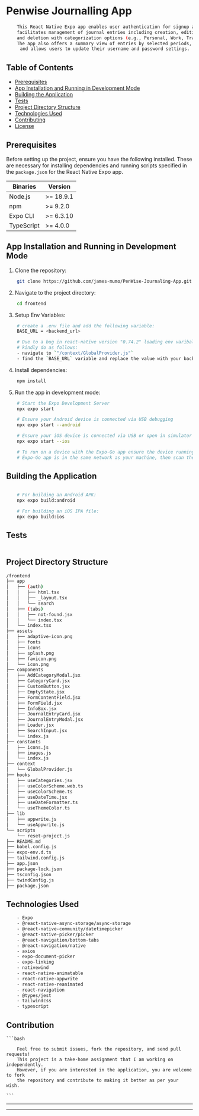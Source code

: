 # Penwise Journalling App

<div align="center">

```bash
    This React Native Expo app enables user authentication for signup and login, 
    facilitates management of journal entries including creation, editing, 
    and deletion with categorization options (e.g., Personal, Work, Travel),
    The app also offers a summary view of entries by selected periods, categories
    and allows users to update their username and password settings.
```
</div>

## Table of Contents

- [Prerequisites](#prerequisites)
- [App Installation and Running in Development Mode](#app-installation-and-running-in-development-mode)
- [Building the Application](#building-the-application)
- [Tests](#tests)
- [Project Directory Structure](#project-directory-structure)
- [Technologies Used](#technologies-used)
- [Contributing](#contributing)
- [License](#license)



## Prerequisites

Before setting up the project, ensure you have the following installed.
These are necessary for installing dependencies and running scripts specified
in the `package.json` for the React Native Expo app.

| Binaries      | Version    |
| ------------- | ---------- |
| Node.js       | >= 18.9.1  |
| npm           | >= 9.2.0   |
| Expo CLI      | >= 6.3.10  |
| TypeScript    | >= 4.0.0   |


## App Installation and Running in Development Mode

1. Clone the repository:

```sh
    git clone https://github.com/james-mumo/PenWise-Journaling-App.git
```

2. Navigate to the project directory:

```sh
    cd frontend
```

3. Setup Env Variables:

```sh
    # create a .env file and add the following variable:
    BASE_URL = <backend_url>

    # Due to a bug in react-native version "0.74.2" loading env varibales on complie time
    # kindly do as follows:
    - navigate to `"/context/GlobalProvider.js"`
    - find the `BASE_URL` variable and replace the value with your backend server url
```

4. Install dependencies:

```sh
    npm install
```


5. Run the app in development mode:

```sh
    # Start the Expo Development Server 
    npx expo start

    # Ensure your Android device is connected via USB debugging
    npx expo start --android

    # Ensure your iOS device is connected via USB or open in simulator
    npx expo start --ios

    # To run on a device with the Expo-Go app ensure the device running
    # Expo-Go app is in the same network as your machine, then scan the qr code and hit {r} to refresh whenever you make changes.

```

## Building the Application

```bash

    # For building an Android APK:
    npx expo build:android

    # For building an iOS IPA file:
    npx expo build:ios

```


## Tests 

```bash

```




## Project Directory Structure

```bash
/frontend
├── app
│   ├── (auth)
│   │   ├── html.tsx
│   │   ├── _layout.tsx
│   │   └── search
│   ├── (tabs)
│   │   ├── not-found.jsx
│   │   └── index.tsx
│   └── index.tsx
├── assets
│   ├── adaptive-icon.png
│   ├── fonts
│   ├── icons
│   ├── splash.png
│   ├── favicon.png
│   └── icon.png
├── components
│   ├── AddCategoryModal.jsx
│   ├── CategoryCard.jsx
│   ├── CustomButton.jsx
│   ├── EmptyState.jsx
│   ├── FormContentField.jsx
│   ├── FormField.jsx
│   ├── InfoBox.jsx
│   ├── JournalEntryCard.jsx
│   ├── JournalEntryModal.jsx
│   ├── Loader.jsx
│   ├── SearchInput.jsx
│   └── index.js
├── constants
│   ├── icons.js
│   ├── images.js
│   └── index.js
├── context
│   └── GlobalProvider.js
├── hooks
│   ├── useCategories.jsx
│   ├── useColorScheme.web.ts
│   ├── useColorScheme.ts
│   ├── useDateTime.jsx
│   ├── useDateFormatter.ts
│   └── useThemeColor.ts
├── lib
│   ├── appwrite.js
│   └── useAppwrite.js
└── scripts
    └── reset-project.js
├── README.md
├── babel.config.js
├── expo-env.d.ts
├── tailwind.config.js
├── app.json
├── package-lock.json
├── tsconfig.json
├── twindConfig.js
├── package.json


```

## Technologies Used

```bash
    - Expo
    - @react-native-async-storage/async-storage
    - @react-native-community/datetimepicker
    - @react-native-picker/picker
    - @react-navigation/bottom-tabs
    - @react-navigation/native
    - axios
    - expo-document-picker
    - expo-linking
    - nativewind
    - react-native-animatable
    - react-native-appwrite
    - react-native-reanimated
    - react-navigation
    - @types/jest
    - tailwindcss
    - typescript
```




## Contribution

    ```bash

        Feel free to submit issues, fork the repository, and send pull requests!
        This project is a take-home assignment that I am working on independently.
        However, if you are interested in the application, you are welcome to fork
        the repository and contribute to making it better as per your wish.

    ```






---

---
